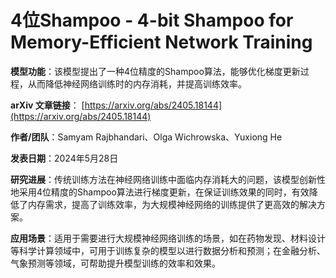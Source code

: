 # 4位Shampoo - 4-bit Shampoo for Memory-Efficient Network Training

**模型功能**：该模型提出了一种4位精度的Shampoo算法，能够优化梯度更新过程，从而降低神经网络训练时的内存消耗，并提高训练效率。

**arXiv 文章链接**：
[https://arxiv.org/abs/2405.18144](https://arxiv.org/abs/2405.18144)

**作者/团队**：Samyam Rajbhandari、Olga Wichrowska、Yuxiong He

**发表日期**：2024年5月28日

**研究进展**：传统训练方法在神经网络训练中面临内存消耗大的问题，该模型创新性地采用4位精度的Shampoo算法进行梯度更新，在保证训练效果的同时，有效降低了内存需求，提高了训练效率，为大规模神经网络的训练提供了更高效的解决方案。

**应用场景**：适用于需要进行大规模神经网络训练的场景，如在药物发现、材料设计等科学计算领域中，可用于训练复杂的模型以进行数据分析和预测；在金融分析、气象预测等领域，可帮助提升模型训练的效率和效果。